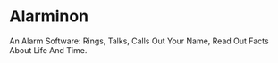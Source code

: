 # Alarminon
An Alarm Software:  Rings, Talks, Calls Out Your Name, Read Out Facts About Life And Time.
